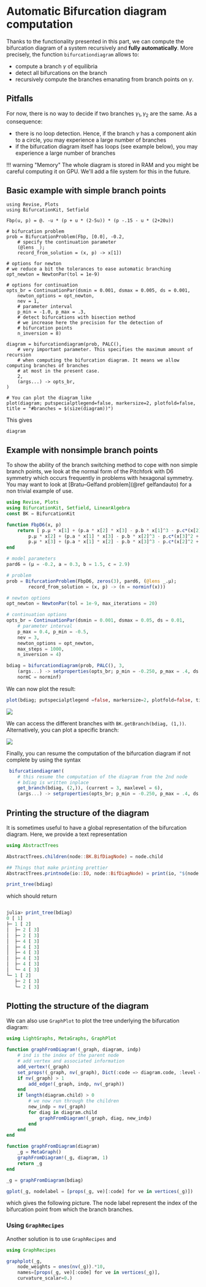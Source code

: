 # Automatic Bifurcation diagram computation
 
Thanks to the functionality presented in this part, we can compute the bifurcation diagram of a system recursively and **fully automatically**. More precisely, the function `bifurcationdiagram` allows to:

- compute a branch $\gamma$ of equilibria
- detect all bifurcations on the branch
- recursively compute the branches emanating from branch points on $\gamma$.

## Pitfalls
 
 For now, there is no way to decide if two branches $\gamma_1,\gamma_2$ are the same. As a consequence:

- there is no loop detection. Hence, if the branch $\gamma$ has a component akin to a circle, you may experience a large number of branches
- if the bifurcation diagram itself has loops (see example below), you may experience a large number of branches

!!! warning "Memory"
    The whole diagram is stored in RAM and you might be careful computing it on GPU. We'll add a file system for this in the future. 

## Basic example with simple branch points

```@example BDIAG
using Revise, Plots
using BifurcationKit, Setfield

Fbp(u, p) = @. -u * (p + u * (2-5u)) * (p -.15 - u * (2+20u))

# bifurcation problem
prob = BifurcationProblem(Fbp, [0.0], -0.2, 
	# specify the continuation parameter
	(@lens _);
	record_from_solution = (x, p) -> x[1])

# options for newton
# we reduce a bit the tolerances to ease automatic branching
opt_newton = NewtonPar(tol = 1e-9)

# options for continuation
opts_br = ContinuationPar(dsmin = 0.001, dsmax = 0.005, ds = 0.001,
	newton_options = opt_newton,
	nev = 1,
	# parameter interval
	p_min = -1.0, p_max = .3,
	# detect bifurcations with bisection method
	# we increase here the precision for the detection of
	# bifurcation points
	n_inversion = 8)

diagram = bifurcationdiagram(prob, PALC(),
	# very important parameter. This specifies the maximum amount of recursion
	# when computing the bifurcation diagram. It means we allow computing branches of branches 
	# at most in the present case.
	2,
	(args...) -> opts_br,
)
	
# You can plot the diagram like 
plot(diagram; putspecialptlegend=false, markersize=2, plotfold=false, title = "#branches = $(size(diagram))")
```

This gives

```@example BDIAG
diagram
```

## Example with nonsimple branch points

To show the ability of the branch switching method to cope with non simple branch points, we look at the normal form of the Pitchfork with D6 symmetry which occurs frequently in problems with hexagonal symmetry. You may want to look at [Bratu–Gelfand problem](@ref gelfandauto) for a non trivial example of use.

```julia
using Revise, Plots
using BifurcationKit, Setfield, LinearAlgebra
const BK = BifurcationKit

function FbpD6(x, p)
	return [ p.μ * x[1] + (p.a * x[2] * x[3] - p.b * x[1]^3 - p.c*(x[2]^2 + x[3]^2) * x[1]),
		p.μ * x[2] + (p.a * x[1] * x[3] - p.b * x[2]^3 - p.c*(x[3]^2 + x[1]^2) * x[2]),
		p.μ * x[3] + (p.a * x[1] * x[2] - p.b * x[3]^3 - p.c*(x[2]^2 + x[1]^2) * x[3])]
end

# model parameters
pard6 = (μ = -0.2, a = 0.3, b = 1.5, c = 2.9)

# problem
prob = BifurcationProblem(FbpD6, zeros(3), pard6, (@lens _.μ);
		record_from_solution = (x, p) -> (n = norminf(x)))

# newton options
opt_newton = NewtonPar(tol = 1e-9, max_iterations = 20)

# continuation options
opts_br = ContinuationPar(dsmin = 0.001, dsmax = 0.05, ds = 0.01, 
	# parameter interval
	p_max = 0.4, p_min = -0.5, 
	nev = 3, 
	newton_options = opt_newton, 
	max_steps = 1000, 
	n_inversion = 4)

bdiag = bifurcationdiagram(prob, PALC(), 3,
	(args...) -> setproperties(opts_br; p_min = -0.250, p_max = .4, ds = 0.001, dsmax = 0.005, n_inversion = 4, detect_bifurcation = 3, max_bisection_steps=20, newton_options = opt_newton);
	normC = norminf)
```

We can now plot the result:

```julia
plot(bdiag; putspecialptlegend =false, markersize=2, plotfold=false, title="#branch = $(size(bdiag))")
```

 ![](diagramD6.png)
 
 We can access the different branches with `BK.getBranch(bdiag, (1,))`. Alternatively, you can plot a specific branch:
 
 ![](diagramD6b.png)
 
 Finally, you can resume the computation of the bifurcation diagram if not complete by using the syntax
 
```julia
 bifurcationdiagram!(
	# this resume the computation of the diagram from the 2nd node
	# bdiag is written inplace
	get_branch(bdiag, (2,)), (current = 3, maxlevel = 6), 
	(args...) -> setproperties(opts_br; p_min = -0.250, p_max = .4, ds = 0.001, dsmax = 0.005, n_inversion = 4, detect_bifurcation = 3, dsmin_bisection =1e-18, tol_bisection_eigenvalue=1e-11, max_bisection_steps=20, newton_options = (@set opt_newton.verbose = false)))
```
 
## Printing the structure of the diagram

It is sometimes useful to have a global representation of the bifurcation diagram. Here, we provide a text representation

```julia
using AbstractTrees

AbstractTrees.children(node::BK.BifDiagNode) = node.child

## Things that make printing prettier
AbstractTrees.printnode(io::IO, node::BifDiagNode) = print(io, "$(node.code) [ $(node.level)]")

print_tree(bdiag)
```

which should return

```julia

julia> print_tree(bdiag)
0 [ 1]
├─ 1 [ 2]
│  ├─ 2 [ 3]
│  ├─ 2 [ 3]
│  ├─ 4 [ 3]
│  ├─ 4 [ 3]
│  ├─ 4 [ 3]
│  ├─ 4 [ 3]
│  ├─ 4 [ 3]
│  └─ 4 [ 3]
└─ 1 [ 2]
   ├─ 2 [ 3]
   └─ 2 [ 3]
```

## Plotting the structure of the diagram

We can also use `GraphPlot` to plot the tree underlying the bifurcation diagram:

```julia
using LightGraphs, MetaGraphs, GraphPlot

function graphFromDiagram!(_graph, diagram, indp)
	# ind is the index of the parent node
	# add vertex and associated information
	add_vertex!(_graph)
	set_props!(_graph, nv(_graph), Dict(:code => diagram.code, :level => diagram.level))
	if nv(_graph) > 1
		add_edge!(_graph, indp, nv(_graph))
	end
	if length(diagram.child) > 0
		# we now run through the children
		new_indp = nv(_graph)
		for diag in diagram.child
			graphFromDiagram!(_graph, diag, new_indp)
		end
	end
end

function graphFromDiagram(diagram) 
	_g = MetaGraph()
	graphFromDiagram!(_g, diagram, 1)
	return _g
end

_g = graphFromDiagram(bdiag)

gplot(_g, nodelabel = [props(_g, ve)[:code] for ve in vertices(_g)])
```

which gives the following picture. The node label represent the index of the bifurcation point from which the branch branches.


### Using `GraphRecipes`

Another solution is to use `GraphRecipes` and 

```julia
using GraphRecipes

graphplot(_g, 
	node_weights = ones(nv(_g)).*10, 
	names=[props(_g, ve)[:code] for ve in vertices(_g)], 
	curvature_scalar=0.)
```
